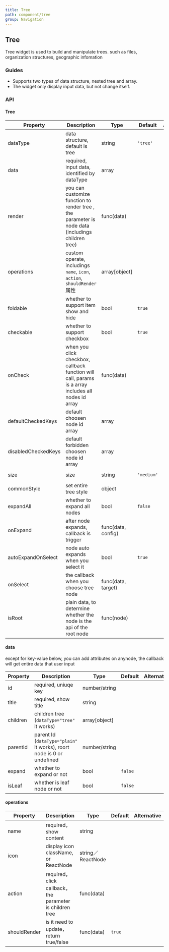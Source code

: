 ```yaml
---
title: Tree
path: component/tree
group: Navigation
---
```


## Tree

Tree widget is used to build and manipulate trees. such as files, organization structures, geographic infomation

### Guides

- Supports two types of data structure, nested tree and array.
- The widget only display input data, but not change itself.


### API


#### Tree

| Property                 | Description                                                        | Type                 | Default     | Alternative                |
| ------------------- | ------------------------------------------------------------| ------------------- | ---------- | -------------------- |
| dataType            | data structure, default is tree                                    | string             | `'tree'`   | `'plain'`            |
| data                | required, input data, identified by dataType                       | array              |            |                      |
| render              | you can customize function to render tree , the parameter is node data (includings children tree)            | func(data)         |            |                      |
| operations          | custom operate, includings `name`, `icon`, `action`, `shouldRender` 属性 | array[object]      |            |                      |
| foldable            | whether to support item show and hide                                  | bool               | `true`     |                      |
| checkable           | whether to support checkbox                                          | bool               | `true`     |                      |
| onCheck             | when you click checkbox, callback function will call, params is a array includes all nodes id array               | func(data)         |            |                      |
| defaultCheckedKeys  | default choosen node id array                                            | array              |             |                      |
| disabledCheckedKeys | default forbidden choosen node id array                                            | array              |             |                      |
| size                | size                                                         | string             | `'medium'` | `'small'`, `'large'` |
| commonStyle         | set entire tree style                                      | object             |             |                      |
| expandAll           | whether to expand all nodes                                              | bool               | `false`     |                      |
| onExpand            | after node expands, callback is trigger                                         | func(data, config) |             |                      |
| autoExpandOnSelect  | node auto expands when you select it                                               | bool               | `true`      |                      |
| onSelect            | the callback when you choose tree node                                     | func(data, target) |            |                      |
| isRoot              | plain data, to determine whether the node is the api of the root node                         | func(node)         |            |                      |

#### data

except for key-value below, you can add attributes on anynode,  the callback will get entire data that user input

| Property      | Description                                                | Type           | Default   | Alternative |
| -------- | --------------------------------------------------- | ------------- | ------- |--------|
| id       | required, uniuqe key                                   | number/string |         |       |
| title    | required, show title                                        | string        |         |       |
| children | children tree (`dataType="tree"` it works)                       | array[object] |         |       |
| parentId | parent Id (`dataType="plain"` it works), roort node is 0 or undefined | number/string |         |       |
| expand   | whether to expand or not                                             | bool          | `false` |       |
| isLeaf   | whether is leaf node or not                                        | bool          | `false` |       |

#### operations

| Property           | Description                            | Type              |  Default   | Alternative |
| ------------ | -------------------------------- | ----------------- | ------- |--------|
| name         | required，show content                     | string            |         |        |
| icon         | display icon className, or ReactNode  | string／ReactNode  |         |       |
| action       | required，click callback，the parameter is children tree   | func(data)        |         |        |
| shouldRender | is it need to update，return true/false           | func(data)        | `true`  |        |
